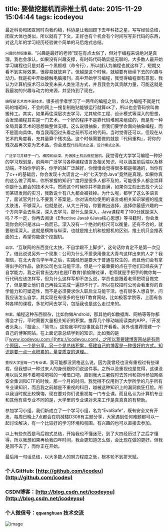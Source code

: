 title: 要做挖掘机而非推土机
date: 2015-11-29 15:04:44 
tags: icodeyou
----

最近科协和团宣同时向我约稿，科协是让我回顾下去年科技之星，写写经验总结，团宣大体也类似，所以就有了下文，正好也有个机会有个时间写写非代码的东西，对这几年的学习经历经验做个简单的马后炮式总结。

<!--more-->

`兴趣仍然很重要。`“兴趣是最好的老师”现在有点太俗了，但对于编程来说绝对是真理。我也会承认，如果没有兴趣支撑，有时码代码确实挺无聊的，大多数人最开始学习编程也只是对着一个黑框框（命令行），所以就认为编程也就这样了，短期又看不到实际效果，很容易就放弃了。但越是这个时候，就越要有继续下去的兴趣与动力。我是初中开始接触电脑报刊，高中开始学习编程，我觉得编程很有意思，我认为计算机技术可以改变未来人类生活方式，并且我会为其贡献力量，可能这就是我最初的兴趣与动力的来源，并坚持到了现在。

`编程是艺术而不是技术。`很多初学者学习了一两年的编程之后，会认为编程不就是代码的堆砌吗，不会的网上一搜复制粘贴能够运行就算ok了，所以也会管码农叫做搬砖工。其实，如果再往深层次去学习，尤其软件工程、设计模式等深入的思想，会发现编程其实是一门艺术。一个好的程序不是靠代码堆砌来组成的，而是有一种全局具备艺术的思想做整体支撑。这么说很抽象，但我们要学会面向抽象编程，而不是面向具体。每当我再回过头看之前所写过的代码，当时觉得还可以，但现在从艺术的角度看，充其量算个残次品。这个时候需要做的就是『代码重构』，将你的残次品再次变为艺术品，你会发现`代码简洁之道，设计模式之美。`

`广泛学习并精于一门，横跨和纵深，先做推土机后做挖掘机。`我觉得在大学学习编程一种好的学习规划是，前两年广泛学习各种编程语言及相关知识，可以涵盖前后端以及移动端，不怕你学的多，你学的越广泛越好，你慢慢会觉得很多都是相通的，当你有了c++的基础后，你会发现十大谎言之一的“七天学会Java”竟然是真理。如果你真的这么做了两年，你所掌握的知识广度将是很多人都不及的，可能很多人都会崇拜你是什么都会的技术大牛。然而这个时候你并不能自满，如果你立刻出去找个大公司某研发岗的实习，我敢说十有八九都会被挂掉。为什么呢，都学了这么多语言了，面试官凭什么不要我？答案是，你对该岗位使用的语言或相关知识掌握的程度太肤浅，不够深入。也就是说，从大三开始，你要做出选择，选择你最感兴趣的一个方向学会去纵深，深入去学习。那什么是深入，Java课程考了100分就是深入吗？不一定，你再去阅读《Effective Java》 《Java核心思想》等书籍时，你会发现你会的只是冰山一角而已。深入没有一个绝对的标尺可以衡量，还有不会的，就要继续深入。这就是横跨与纵深，也就是推土机和挖掘机的区别，推土机只会推表面的土，希望你能做个挖掘机。

`自学。`“互联网的东西变化太快，不自学跟不上脚步”，这句话你肯定不是第一次见了。借此说说另外一个现象：公司为什么不爱录用像北大青鸟这样出来的人才？我相信，在北大青鸟学半年之后，实践经历是要大于普通在校生的，而且他们会有拿得出手的作品，放到公司也立马能干活。但是一个最重要的点在于他们已经丧失了自学能力，我之前曾去达内(也是IT教育)偷偷蹭过课，老师就是手把手的教你每一行代码应该怎样写，但为什么这样写却不怎么说，学员也是跟着老师把项目做完了，但是要让他们自己再独立完成一遍却不行了。所以在校招时公司会看重你的自学能力和可塑造性，而不是必须要求你入职后立马能干活。也有很多人想自学，问我应该怎么自学，其实现在有很多的在线IT教育网站，比如极客学院等，上面有各种各样的课程，多花时间去学习，包括我也是这么走过来的。

`积累。`编程这种东西很杂，比如你做Android，那其他的如数据库、网络等等你都得会才行，平时需要大量相关知识的积累。推荐几个移动端阅读类的APP，『开发者头条』、『掘金』、『简书』，这些我平时没事就会打开看看。另外也推荐搭建一个自己的博客网站，在上面记录总结学到的知识，比如我的是 [『www.icodeyou.com』](http://icodeyou.com)，之所以我要建博客网站是有两个原因，一个是分享，另一个是总结积累，搭建自己的博客是一种很好的方式。知识是要一点一点积累的，量变质变的道理。

`重视大学里每一门专业课。`我可能都没资格这么说，因为我曾经也没有重视过有些课程，但我想以一种过来人的身份跟你们说这件事。之所以没重视也是觉得，这课没用以后又用不着吧啦吧啦的一堆借口吧，直到我大三暑假时去苏州和郑州参加网络安全集训和CTF的时候，那一个月的时间，我觉得不仅用到了大学所学的几乎所有专业课知识，而且我之前越是不重视的科目，越被这种知识上的漏洞疯狂打脸。所以我当时就比较懊悔，现在要对你们说重视每一门专业课。而且私认为计算机专业和其他有些专业不同的是，大学里的专业课对未来工作是真真真的有帮助。

参加学习小组。我们新成立了一个学习小组，名为“EvalSafe”，既有安全又有开发，每周日晚上7点都会在机械楼D308有主题分享，大家遇到任何难题都可以一起讨论解决，有一个比较好的学习环境和氛围，有兴趣的也可以直接去参加。

以上有些东西是马后炮式总结，开始我也不懂迷茫，到了大四经历过了之后才懂得，所以我想如果再给我四年时间，我会更知道怎么做，会比现在做的更好。但我是回不去了，而你正在开始。

最后用一句话总结，以大多数人的努力程度之低，根本轮不到拼天赋。


### 个人GitHub:  [http://github.com/icodeu](http://github.com/icodeu)

### CSDN博客：[http://blog.csdn.net/icodeyou](http://blog.csdn.net/icodeyou)

### 个人微信号：`qqwanghuan`  技术交流

![image](http://7xivx9.com1.z0.glb.clouddn.com/wxqrcode_260.png)